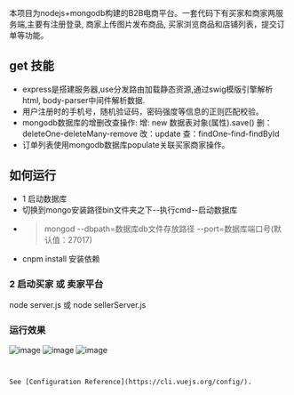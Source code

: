 本项目为nodejs+mongodb构建的B2B电商平台。一套代码下有买家和商家两服务端,主要有注册登录, 商家上传图片发布商品, 买家浏览商品和店铺列表，提交订单等功能。
## get 技能
- express是搭建服务器,use分发路由加载静态资源,通过swig模版引擎解析html, body-parser中间件解析数据.
- 用户注册时的手机号，随机验证码，密码强度等信息的正则匹配校验。
- mongodb数据库的增删改查操作: 增: new 数据表对象(属性).save()  删：deleteOne-deleteMany-remove  改：update  查：findOne-find-findById
- 订单列表使用mongodb数据库populate关联买家商家操作。

## 如何运行
- 1  启动数据库
- 切换到mongo安装路径bin文件夹之下--执行cmd--启动数据库
- >mongod --dbpath=数据库db文件存放路径 --port=数据库端口号(默认值：27017)
- cnpm install 安装依赖
### 2 启动买家 或 卖家平台
node server.js  或  node  sellerServer.js
### 运行效果
![image](https://github.com/xingzhegudu123/vue-cli3-Ts/blob/feature-dev-1.0/public/imgReadme/accunt.png)
![image](https://github.com/xingzhegudu123/vue-cli3-Ts/blob/feature-dev-1.0/public/imgReadme/table.png)
![image](https://github.com/xingzhegudu123/vue-cli3-Ts/blob/feature-dev-1.0/public/imgReadme/vue3+ts.png)

```


See [Configuration Reference](https://cli.vuejs.org/config/).

